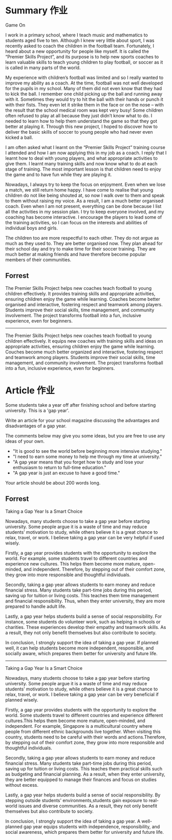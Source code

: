 # Summary 作业

Game On

I work in a primary school, where I teach music and mathematics to students aged five to ten. Although I knew very little about sport, I was recently asked to coach the children in the football team. Fortunately, I heard about a new opportunity for people like myself. It is called the “Premier Skills Project”, and its purpose is to help new sports coaches to learn valuable skills to teach young children to play football, or soccer as it is called in many parts of the world.

My experience with children’s football was limited and so I really wanted to improve my ability as a coach. At the time, football was not well developed for the pupils in my school. Many of them did not even know that they had to kick the ball. I remember one child picking up the ball and running away with it. Sometimes they would try to hit the ball with their hands or punch it with their fists. They even let it strike them in the face or on the nose – with the result that the school medical room was kept very busy! Some children often refused to play at all because they just didn’t know what to do. I needed to learn how to help them understand the game so that they got better at playing it. Through this new project, I hoped to discover how to deliver the basic skills of soccer to young people who had never even kicked a ball.

I am often asked what I learnt on the “Premier Skills Project” training course I attended and how I am now applying this in my job as a coach. I reply that I learnt how to deal with young players, and what appropriate activities to give them. I learnt many training skills and now know what to do at each stage of training. The most important lesson is that children need to enjoy the game and to have fun while they are playing it.

Nowadays, I always try to keep the focus on enjoyment. Even when we lose a match, we still return home happy. I have come to realise that young children do not like being shouted at, so now I walk over to them and speak to them without raising my voice. As a result, I am a much better organised coach. Even when I am not present, everything can be done because I list all the activities in my session plan. I try to keep everyone involved, and my coaching has become interactive. I encourage the players to lead some of the training activities, so I can focus on the interests and abilities of individual boys and girls.

The children too are more respectful to each other. They do not argue as much as they used to. They are better organised now. They plan ahead for their school day and try to make time for their soccer training. They are much better at making friends and have therefore become popular members of their communities.

## Forrest

The Premier Skills Project helps new coaches teach football to young children effectively. It provides training skills and appropriate activities, ensuring children enjoy the game while learning. Coaches become better organised and interactive, fostering respect and teamwork among players. Students improve their social skills, time management, and community involvement. The project transforms football into a fun, inclusive experience, even for beginners.

---
The Premier Skills Project helps new coaches teach football to young children effectively. It equips new coaches with training skills and ideas on appropriate activities,  ensuring children enjoy the game while learning. Couches become much better organized and interactive, fostering respect and teamwork among players. Students improve their social skills, time management, and community involvement. The project transforms football into a fun, inclusive experience, even for beginners.

# Article 作业
Some students take a year off after finishing school and before starting university. This is a 'gap year'.

Write an article for your school magazine discussing the advantages and disadvantages of a gap year.

The comments below may give you some ideas, but you are free to use any ideas of your own.
- "It is good to see the world before beginning more intensive studying."
- "I need to earn some money to help me through my time at university."
- "A gap year means that you forget how to study and lose your enthusiasm to return to full-time education."
- "A gap year is just an excuse to have a good time."

Your article should be about 200 words long.

## Forrest 
Taking a Gap Year Is a Smart Choice

Nowadays, many students choose to take a gap year before starting university. Some people argue it is a waste of time and may reduce students’ motivation to study, while others believe it is a great chance to relax, travel, or work. I believe taking a gap year can be very helpful if used wisely.

Firstly, a gap year provides students with the opportunity to explore the world.
For example, some students travel to different countries and experience new cultures.
This helps them become more mature, open-minded, and independent.
Therefore, by stepping out of their comfort zone, they grow into more responsible and thoughtful individuals.

Secondly, taking a gap year allows students to earn money and reduce financial stress.
Many students take part-time jobs during this period, saving up for tuition or living costs.
This teaches them time management and financial responsibility.
Thus, when they enter university, they are more prepared to handle adult life.

Lastly, a gap year helps students build a sense of social responsibility.
For instance, some students do volunteer work, such as helping in schools or charities.
These experiences develop their empathy and teamwork skills.
As a result, they not only benefit themselves but also contribute to society.

In conclusion, I strongly support the idea of taking a gap year. If planned well, it can help students become more independent, responsible, and socially aware, which prepares them better for university and future life.

---
Taking a Gap Year Is a Smart Choice


Nowadays, many students choose to take a gap year before starting university. Some people argue it is a waste of time and may reduce students’ motivation to study, while others believe it is a great chance to relax, travel, or work. I believe taking a gap year can be very beneficial if planned wisely.

Firstly, a gap year provides students with the opportunity to explore the world. Some students travel to different countries and experience different cultures.This helps them become more mature, open-minded, and independent. For example, Singapore is a multicultural country where people from different ethnic backgrounds live together. When visiting this country, students need to be careful with their words and actions.Therefore, by stepping out of their comfort zone, they grow into more responsible and thoughtful individuals.

Secondly, taking a gap year allows students to earn money and reduce financial stress. Many students take part-time jobs during this period, saving up for tuition or living costs. This teaches them practical skills such as budgeting and financial planning. As a result, when they enter university, they are better equipped to manage their finances and focus on studies without excess.

Lastly, a gap year helps students build a sense of social responsibility. By stepping outside students' environments,students gain exposure to real-world issues and diverse communities. As a result, they not only benefit themselves but also contribute to society.

In conclusion, I strongly support the idea of taking a gap year. A well-planned gap year equips students with independence, responsibility, and social awareness, which prepares them better for university and future life.


